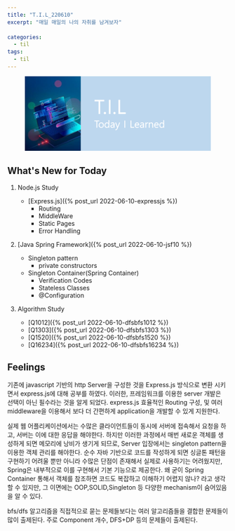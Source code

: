 ```yaml
---
title: "T.I.L_220610"
excerpt: "매일 매일의 나의 자취를 남겨보자"

categories:
  - til
tags:
  - til
---
```

<figure>
    <img src="/assets/images/til_image.png">
</figure>

## What's New for Today   
1. Node.js Study
    - [Express.js]({% post_url 2022-06-10-expressjs %})
        - Routing
        - MiddleWare
        - Static Pages
        - Error Handling

2. [Java Spring Framework]({% post_url 2022-06-10-jsf10 %})
    - Singleton pattern
        - private constructors
    - Singleton Container(Spring Container)
        - Verification Codes
        - Stateless Classes
        - @Configuration

3. Algorithm Study
    - [Q1012]({% post_url 2022-06-10-dfsbfs1012 %})
    - [Q1303]({% post_url 2022-06-10-dfsbfs1303 %})
    - [Q1520]({% post_url 2022-06-10-dfsbfs1520 %})
    - [Q16234]({% post_url 2022-06-10-dfsbfs16234 %})


## Feelings
기존에 javascript 기반의 http Server을 구성한 것을 Express.js 방식으로 변환 시키면서 express.js에 대해 공부를 하였다. 이러한, 프레임워크를 이용한 server 개발은 선택이 아닌 필수라는 것을 알게 되었다. express.js 효율적인 Routing 구성, 및 여러 middleware을 이용해서 보다 더 간편하게 application을 개발할 수 있게 지원한다.

실제 웹 어플리케이션에서는 수많은 클라이언트들이 동시에 서버에 접속해서 요청을 하고, 서버는 이에 대한 응답을 해야한다. 하지만 이러한 과정에서 매번 새로운 객체를 생성하게 되면 메모리에 낭비가 생기게 되므로, Server 입장에서는 singleton pattern을 이용한 객체 관리를 해야한다. 순수 자바 기반으로 코드를 작성하게 되면 싱글톤 패턴을 구현하기 어려울 뿐만 아니라 수많은 단점이 존재해서 실제로 사용하기는 어려웠지만, Spring은 내부적으로 이를 구현해서 기본 기능으로 제공한다. 왜 굳이 Spring Container 통해서 객체를 참조하면 코드도 복잡하고 이해하기 어렵지 않나? 라고 생각할 수 있지만, 그 이면에는 OOP,SOLID,Singleton 등 다양한 mechanism이 숨어있음을 알 수 있다.


bfs/dfs 알고리즘을 직접적으로 묻는 문제들보다는 여러 알고리즘들을 결합한 문제들이 많이 출제된다. 주로 Component 개수, DFS+DP 등의 문제들이 출제된다.


